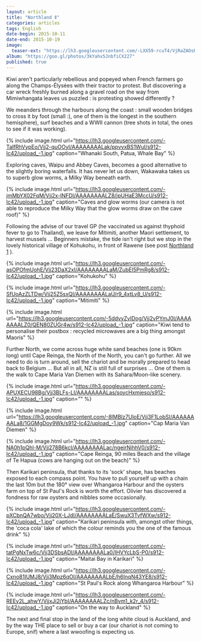 ```yaml
---
layout: article
title: "Northland Ⅱ"
categories: articles
tags: English
date-begin: 2015-10-11
date-end: 2015-10-19
image: 
  teaser-ext: "https://lh3.googleusercontent.com/-LXX59-rcuT4/VjRaZAOsRnI/AAAAAAAAK7c/j28SpBUASyo/s912-Ic42/upload_-1.jpg"
album: "https://goo.gl/photos/3kYahx5JnbfiCX227"
published: true
---
```


Kiwi aren't particularly rebellious and popeyed when French farmers go along the Champs-Élysées with their tractor to protest. But discovering a car wreck freshly burned along a gravel road on the way from Mimiwhangata leaves us puzzled : is protesting showed differently ?

We meanders through the harbours along the coast : small wooden bridges to cross it by foot (small :), one of them is the longest in the southern hemisphere), surf beaches and a WWII cannon (tree shots in total, the ones to see if it was working).

{% include image.html url="https://lh3.googleusercontent.com/-TalfRhVypEo/Vjj2-quOOyI/AAAAAAAALak/ppvvxBS1WuI/s912-Ic42/upload_-1.jpg" caption="Whanaki South, Patua, Whale Bay" %}

Exploring caves, Waipu and Abbey Caves, becomes a good alternative to the slightly boring waterfalls. It has never let us down, Wakawaka takes us to superb glow worms, a Milky Way beneath earth.

{% include image.html url="https://lh3.googleusercontent.com/-jmMbYX02FqM/Vjj2x-INFDI/AAAAAAAALZ8/jpUHaE3MccU/s912-Ic42/upload_-1.jpg" caption="Caves and glow worms (our camera is not able to reproduce the Milky Way that the glow worms draw on the cave roof)" %}

Following the advise of our travel GP (he vaccinated us against thyphoid fever to go to Thailand), we leave for Mitimiti, another Maori settlement, to harvest mussels ... Beginners mistake, the tide isn't right but we stop in the lovely historical village of Kohukohu, in front of Rawene (see post [Northland 1](/articles/2015/09/nortland-1-vo/) ).

{% include image.html url="https://lh3.googleusercontent.com/-asOPOfmUohE/Vjj23DaX2xI/AAAAAAAALaM/ZubEI5PmRg8/s912-Ic42/upload_-1.jpg" caption="Kohukohu" %}

{% include image.html url="https://lh3.googleusercontent.com/-SfUoAzZLTDw/Vjj25Z5sxQI/AAAAAAAALaU/r9_4xtLv8_U/s912-Ic42/upload_-1.jpg" caption="Mitimiti" %}


{% include image.html url="https://lh3.googleusercontent.com/-5ddvyZvIDog/Vjj2vPYmJ0I/AAAAAAAALZ0/QEN80ZUGr4w/s912-Ic42/upload_-1.jpg" caption="Kiwi tend to personalise their postbox : recycled microwaves are a big thing amongst Maoris" %}

Further North, we come across huge white sand beaches (one is 90km long) until Cape Reinga, the North of the North, you can't go further. All we need to do is turn around, sell the chariot and be morally prepared to head back to Belgium ... But all in all, NZ is still full of surprises ... One of them is the walk to Cape Maria Van Diemen with its Sahara/Moon-like scenery.

{% include image.html url="https://lh3.googleusercontent.com/-APUXECU98Bg/Vjj3BLFs-LI/AAAAAAAALas/soycHxmjeso/s912-Ic42/upload_-1.jpg" caption="" %}

{% include image.html url="https://lh3.googleusercontent.com/-8lMBIz7UloE/Vjj3F1LobSI/AAAAAAAALa8/1GGMgDoy9Wk/s912-Ic42/upload_-1.jpg" caption="Cap Maria Van Diemen" %}

{% include image.html url="https://lh3.googleusercontent.com/-NA0h1pQhl-M/Vjj278B6kcI/AAAAAAAALac/ngeirNihhV0/s912-Ic42/upload_-1.jpg" caption="Cape Reinga, 90 miles Beach and the village of Te Hapua (cows are hanging out on the beach)" %}

Then Karikari peninsula, that thanks to its 'sock' shape, has  beaches exposed to each compass point. You have to pull yourself up with a chain the last 10m but the 180° view over Whangaroa Harbour and the oysters farm on top of St Paul's Rock is worth the effort. Olivier has discovered a fondness for raw oysters and nibbles some occasionally.

{% include image.html url="https://lh3.googleusercontent.com/-pXCbnQA7wbo/Vjj20X-LJdI/AAAAAAAALaE/SwuX3TvfWXw/s912-Ic42/upload_-1.jpg" caption="Karikari peninsula with, amongst other things, the 'coca cola' lake of which the colour reminds you the one of the famous drink" %}

{% include image.html url="https://lh3.googleusercontent.com/-tatPgNxTw6c/Vjj3DSbsADI/AAAAAAAALa0/IHVYcLbS-P0/s912-Ic42/upload_-1.jpg" caption="Maitai Bay in Karikari" %}

{% include image.html url="https://lh3.googleusercontent.com/-Cxno81IUMJ8/Vjj3Mpz6qOI/AAAAAAAALbE/h6InqN43YE8/s912-Ic42/upload_-1.jpg" caption="St Paul's Rock along Whangaroa Harbour" %}

{% include image.html url="https://lh3.googleusercontent.com/-REEy2L_ahwY/VjjxJi2jYbI/AAAAAAAALZc/nBvm1_k2r_4/s912-Ic42/upload_-1.jpg" caption="On the way to Auckland" %}

The next and final stop in the land of the long white cloud is Auckland, and by the way THE place to sell or buy a car (our chariot is not coming to Europe, snif)  where a last wwoofing is expecting us.






